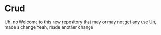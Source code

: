 # Crud
Uh, no
Welcome to this new repository that may or may not get any use
Uh, made a change
Yeah, made another change
